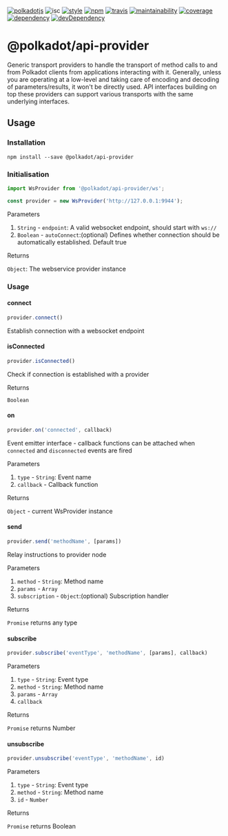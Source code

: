 [![polkadotjs](https://img.shields.io/badge/polkadot-js-orange.svg?style=flat-square)](https://polkadot.js.org)
![isc](https://img.shields.io/badge/license-ISC-lightgrey.svg?style=flat-square)
[![style](https://img.shields.io/badge/code%20style-semistandard-lightgrey.svg?style=flat-square)](https://github.com/Flet/semistandard)
[![npm](https://img.shields.io/npm/v/@polkadot/api-provider.svg?style=flat-square)](https://www.npmjs.com/package/@polkadot/api-provider)
[![travis](https://img.shields.io/travis/polkadot-js/api.svg?style=flat-square)](https://travis-ci.org/polkadot-js/api)
[![maintainability](https://img.shields.io/codeclimate/maintainability/polkadot-js/api.svg?style=flat-square)](https://codeclimate.com/github/polkadot-js/api/maintainability)
[![coverage](https://img.shields.io/coveralls/polkadot-js/api.svg?style=flat-square)](https://coveralls.io/github/polkadot-js/api?branch=master)
[![dependency](https://david-dm.org/polkadot-js/api.svg?style=flat-square&path=packages/api-provider)](https://david-dm.org/polkadot-js/api?path=packages/api-provider)
[![devDependency](https://david-dm.org/polkadot-js/api/dev-status.svg?style=flat-square&path=packages/api-provider)](https://david-dm.org/polkadot-js/api?path=packages/api-provider#info=devDependencies)

# @polkadot/api-provider

Generic transport providers to handle the transport of method calls to and from Polkadot clients from applications interacting with it. Generally, unless you are operating at a low-level and taking care of encoding and decoding of parameters/results, it won't be directly used. API interfaces building on top these providers can support various transports with the same underlying interfaces.

## Usage

### Installation

```
npm install --save @polkadot/api-provider
```

### Initialisation

```js
import WsProvider from '@polkadot/api-provider/ws';

const provider = new WsProvider('http://127.0.0.1:9944');
```

Parameters
1. `String` - `endpoint`: A valid websocket endpoint, should start with `ws://`
2. `Boolean` - `autoConnect`:(optional) Defines whether connection should be automatically established. Default true

Returns

`Object`: The webservice provider instance


### Usage

#### connect

```js
provider.connect()
```

Establish connection with a websocket endpoint

#### isConnected

```js
provider.isConnected()
```

Check if connection is established with a provider

Returns

`Boolean`

#### on

```js
provider.on('connected', callback)
```

Event emitter interface - callback functions can be attached when `connected` and `disconnected` events are fired

Parameters
1. `type` - `String`: Event name
2. `callback` - Callback function

Returns

`Object` - current WsProvider instance

#### send

```js
provider.send('methodName', [params])
```

Relay instructions to provider node

Parameters
1. `method` - `String`: Method name
2. `params` - `Array`
3. `subscription` - `Object`:(optional) Subscription handler

Returns

`Promise` returns any type

#### subscribe

```js
provider.subscribe('eventType', 'methodName', [params], callback)
```

Parameters
1. `type` - `String`: Event type
2. `method` - `String`: Method name
3. `params` - `Array`
4. `callback`

Returns

`Promise` returns Number

#### unsubscribe

```js
provider.unsubscribe('eventType', 'methodName', id)
```

Parameters
1. `type` - `String`: Event type
2. `method` - `String`: Method name
3. `id` - `Number`

Returns

`Promise` returns Boolean

